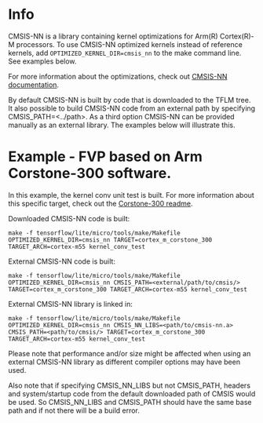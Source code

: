 <!-- mdformat off(b/169948621#comment2) -->

# Info
CMSIS-NN is a library containing kernel optimizations for Arm(R) Cortex(R)-M
processors. To use CMSIS-NN optimized kernels instead of reference kernels, add
`OPTIMIZED_KERNEL_DIR=cmsis_nn` to the make command line. See examples below.

For more information about the optimizations, check out
[CMSIS-NN documentation](https://github.com/ARM-software/CMSIS_5/blob/develop/CMSIS/NN/README.md).

By default CMSIS-NN is built by code that is downloaded to the TFLM tree.
It also possible to build CMSIS-NN code from an external path by specifying
CMSIS_PATH=<../path>. As a third option CMSIS-NN can be provided manually as an
external library. The examples below will illustrate this.

# Example - FVP based on Arm Corstone-300 software.
In this example, the kernel conv unit test is built. For more information about
this specific target, check out the [Corstone-300 readme](https://github.com/tensorflow/tflite-micro/tree/main/tensorflow/lite/micro/cortex_m_corstone_300/README.md).

Downloaded CMSIS-NN code is built:
```
make -f tensorflow/lite/micro/tools/make/Makefile OPTIMIZED_KERNEL_DIR=cmsis_nn TARGET=cortex_m_corstone_300 TARGET_ARCH=cortex-m55 kernel_conv_test
```

External CMSIS-NN code is built:
```
make -f tensorflow/lite/micro/tools/make/Makefile OPTIMIZED_KERNEL_DIR=cmsis_nn CMSIS_PATH=<external/path/to/cmsis/> TARGET=cortex_m_corstone_300 TARGET_ARCH=cortex-m55 kernel_conv_test
```

External CMSIS-NN library is linked in:
```
make -f tensorflow/lite/micro/tools/make/Makefile OPTIMIZED_KERNEL_DIR=cmsis_nn CMSIS_NN_LIBS=<path/to/cmsis-nn.a> CMSIS_PATH=<path/to/cmsis/> TARGET=cortex_m_corstone_300 TARGET_ARCH=cortex-m55 kernel_conv_test
```

Please note that performance and/or size might be affected when using an
external CMSIS-NN library as different compiler options may have been used.

Also note that if specifying CMSIS_NN_LIBS but not CMSIS_PATH, headers and
system/startup code from the default downloaded path of CMSIS would be used. So
CMSIS_NN_LIBS and CMSIS_PATH should have the same base path and if not there
will be a build error.
